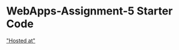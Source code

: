 # WebApps-Assignment-5 Starter Code
<a href="https://44-563-web-apps-s22.github.io/webapps-s22-assignment-5-RamReddy98/"> "Hosted at" </a>
